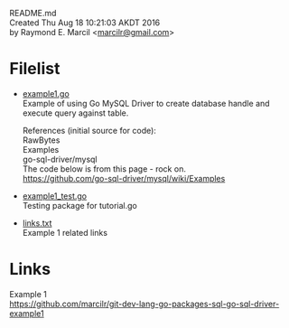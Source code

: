 README.md  
Created Thu Aug 18 10:21:03 AKDT 2016  
by Raymond E. Marcil &lt;marcilr@gmail.com&gt;


Filelist  
========
* [example1.go](https://github.com/marcilr/git-dev-lang-go-packages-sql-go-sql-driver-example1/blob/master/example1.go)  
  Example of using Go MySQL Driver to create database handle
  and execute query against table.  

  References (initial source for code):  
    RawBytes  
    Examples  
    go-sql-driver/mysql  
    The code below is from this page - rock on.  
    https://github.com/go-sql-driver/mysql/wiki/Examples  

* [example1_test.go](https://github.com/marcilr/git-dev-lang-go-packages-sql-go-sql-driver-example1/blob/master/example1_test.go)  
  Testing package for tutorial.go  

* [links.txt](https://github.com/marcilr/git-dev-lang-go-packages-sql-go-sql-driver-example1/blob/master/links.txt)  
  Example 1 related links  


Links  
=====
Example 1  
https://github.com/marcilr/git-dev-lang-go-packages-sql-go-sql-driver-example1
